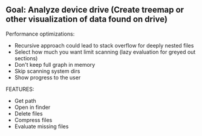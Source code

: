 ## Goal: Analyze device drive (Create treemap or other visualization of data found on drive)

Performance optimizations:
- Recursive approach could lead to stack overflow for deeply nested files
- Select how much you want limit scanning (lazy evaluation for greyed out sections)
- Don't keep full graph in memory
- Skip scanning system dirs
- Show progress to the user

FEATURES:
- Get path
- Open in finder
- Delete files
- Compress files
- Evaluate missing files
